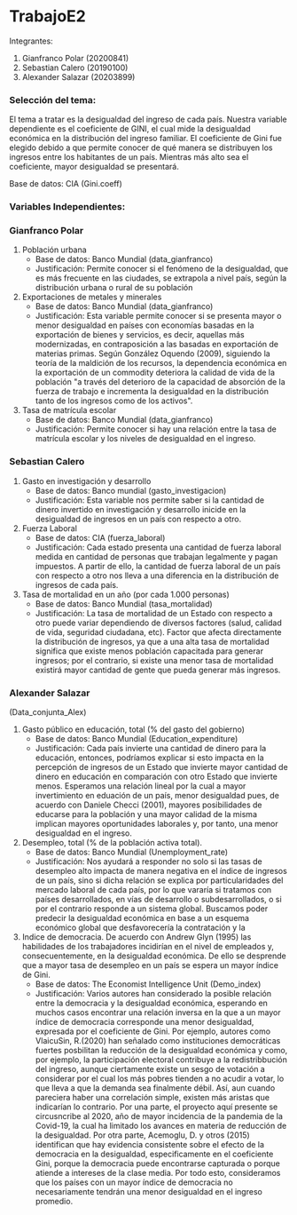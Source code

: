 # TrabajoE2

Integrantes:

1. Gianfranco Polar (20200841)
2. Sebastian Calero (20190100)
3. Alexander Salazar (20203899) 


### Selección del tema:

El tema a tratar es la desigualdad del ingreso de cada país. Nuestra variable dependiente es el coeficiente de GINI, el cual mide la desigualdad económica en la distribución del ingreso familiar.
El coeficiente de Gini fue elegido debido a que permite conocer de qué manera se distribuyen los ingresos entre los habitantes de un país. Mientras más alto sea el
coeficiente, mayor desigualdad se presentará.

Base de datos: CIA (Gini.coeff)

### Variables Independientes:

### Gianfranco Polar

1. Población urbana
      - Base de datos: Banco Mundial (data_gianfranco)
      - Justificación: Permite conocer si el fenómeno de la desigualdad, que es más frecuente en las ciudades, se extrapola a nivel país, según la distribución urbana o rural de su población
2. Exportaciones de metales y minerales
      - Base de datos: Banco Mundial (data_gianfranco)
      - Justificación: Esta variable permite conocer si se presenta mayor o menor desigualdad en países con economías basadas en la exportación de bienes y servicios, es decir, aquellas más modernizadas, en contraposición a las basadas en exportación de materias primas. Según González Oquendo (2009), siguiendo la teoría de la maldición de los recursos, la dependencia económica en la exportación de un commodity deteriora la calidad de vida de la población "a través del deterioro de la capacidad de absorción de la fuerza de trabajo e incrementa la desigualdad en la distribución tanto de los ingresos como de los activos".
3. Tasa de matrícula escolar
      - Base de datos: Banco Mundial (data_gianfranco)
      - Justificación: Permite conocer si hay una relación entre la tasa de matrícula escolar y los niveles de desigualdad en el ingreso. 

### Sebastian Calero

1. Gasto en investigación y desarrollo
      - Base de datos: Banco mundial (gasto_investigacion)
      - Justificación: Esta variable nos permite saber si la cantidad de dinero invertido en investigación y desarrollo inicide en la desigualdad de ingresos en un país con respecto a otro. 
2. Fuerza Laboral
      - Base de datos: CIA (fuerza_laboral)
      - Justificación: Cada estado presenta una cantidad de fuerza laboral medida en cantidad de personas que trabajan legalmente y pagan impuestos. A partir de ello, la cantidad de fuerza laboral de un país con respecto a otro nos lleva a una diferencia en la distribución de ingresos de cada país.
3. Tasa de mortalidad en un año (por cada 1.000 personas)
      - Base de datos: Banco Mundial (tasa_mortalidad)
      - Justificación: La tasa de mortalidad de un Estado con respecto a otro puede variar dependiendo de diversos factores (salud, calidad de vida, seguridad ciudadana, etc). Factor que afecta directamente la distribución de ingresos, ya que a una alta tasa de mortalidad significa que existe menos población capacitada para generar ingresos; por el contrario, si existe una menor tasa de mortalidad existirá mayor cantidad de gente que pueda generar más ingresos. 
### Alexander Salazar 

(Data_conjunta_Alex)

1. Gasto público en educación, total (% del gasto del gobierno)
      - Base de datos: Banco Mundial (Education_expenditure)
      - Justificación: Cada país invierte una cantidad de dinero para la educación, entonces, podríamos explicar si esto impacta en la percepción de ingresos de un Estado que invierte mayor cantidad de dinero en educación en comparación con otro Estado que invierte menos. Esperamos una relación lineal por la cual a mayor invertimiento en eduación de un país, menor desigualdad pues, de acuerdo con Daniele Checci (2001), mayores posibilidades de educarse para la población y una mayor calidad de la misma implican mayores oportunidades laborales y, por tanto, una menor desigualdad en el ingreso.
2. Desempleo, total (% de la población activa total). 
      - Base de datos: Banco Mundial (Unemployment_rate)
      - Justificación: Nos ayudará a responder no solo si las tasas de desempleo alto impacta de manera negativa en el índice de ingresos de un país, sino si dicha relación se explica por particularidades del mercado laboral de cada país, por lo que vararía si tratamos con países desarrollados, en vías de desarrollo o subdesarrollados, o si por el contrario responde a un sistema global. Buscamos poder predecir la desigualdad económica en base a un esquema económico global que desfavorecería la contratación y la 
3. Indice de democracia. De acuerdo con Andrew Glyn (1995) las habilidades de los trabajadores incidirían en el nivel de empleados y, consecuentemente, en la desigualdad económica. De ello se desprende que a mayor tasa de desempleo en un país se espera un mayor índice de Gini.
      - Base de datos: The Economist Intelligence Unit (Demo_index)
      - Justificación: Varios autores han considerado la posible relación entre la democracia y la desigualdad económica, esperando en muchos casos encontrar una relación inversa en la que a un mayor índice de democracia corresponde una menor desigualdad, expresada por el coeficiente de Gini. Por ejemplo, autores como VlaicuSin, R.(2020) han señalado como instituciones democráticas fuertes posbilitan la reducción de la desigualdad económica y como, por ejemplo, la participación electoral contribuye a la redistribbución del ingreso, aunque ciertamente existe un sesgo de votación a considerar por el cual los más pobres tienden a no acudir a votar, lo que lleva a que la demanda sea finalmente débil. Así, aun cuando pareciera haber una correlación simple, existen más aristas que indicarían lo contrario. Por una parte, el proyecto aquí presente se circusncribe al 2020, año de mayor incidencia de la pandemia de la Covid-19, la cual ha limitado los avances en materia de reducción de la desigualdad. Por otra parte, Acemoglu, D. y otros (2015) identifican que hay evidencia consistente sobre el efecto de la democracia en la desigualdad, especificamente en el coeficiente Gini, porque la democracia puede encontrarse capturada o porque atiende a intereses de la clase media. Por todo esto, consideramos que los países con un mayor índice de democracia no necesariamente tendrán una menor desigualdad en el ingreso promedio. 
